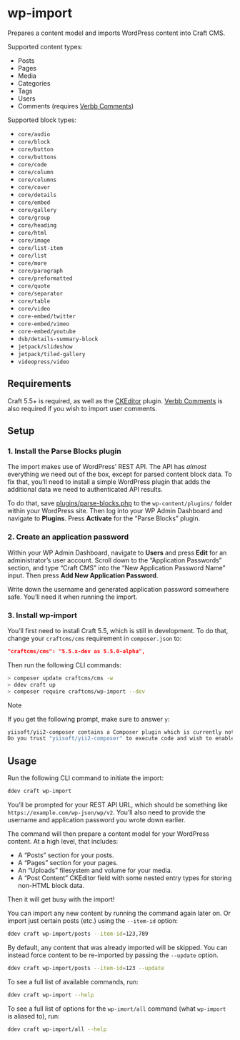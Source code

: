 # wp-import

Prepares a content model and imports WordPress content into Craft CMS.

Supported content types:

- Posts
- Pages
- Media
- Categories
- Tags
- Users
- Comments (requires [Verbb Comments](https://plugins.craftcms.com/comments))

Supported block types:

- `core/audio`
- `core/block`
- `core/button`
- `core/buttons`
- `core/code`
- `core/column`
- `core/columns`
- `core/cover`
- `core/details`
- `core/embed`
- `core/gallery`
- `core/group`
- `core/heading`
- `core/html`
- `core/image`
- `core/list-item`
- `core/list`
- `core/more`
- `core/paragraph`
- `core/preformatted`
- `core/quote`
- `core/separator`
- `core/table`
- `core/video`
- `core-embed/twitter`
- `core-embed/vimeo`
- `core-embed/youtube`
- `dsb/details-summary-block`
- `jetpack/slideshow`
- `jetpack/tiled-gallery`
- `videopress/video`

## Requirements

Craft 5.5+ is required, as well as the [CKEditor](https://plugins.craftcms.com/ckeditor) plugin. [Verbb Comments](https://plugins.craftcms.com/comments) is also required if you wish to import user comments.

## Setup

### 1. Install the Parse Blocks plugin

The import makes use of WordPress’ REST API. The API has *almost* everything we need out of the box, except for parsed content block data. To fix that, you’ll need to install a simple WordPress plugin that adds the additional data we need to authenticated API results.

To do that, save [plugins/parse-blocks.php](plugins/parse-blocks.php) to the `wp-content/plugins/` folder within your WordPress site. Then log into your WP Admin Dashboard and navigate to **Plugins**. Press **Activate** for the “Parse Blocks” plugin.

### 2. Create an application password

Within your WP Admin Dashboard, navigate to **Users** and press **Edit** for an administrator’s user account. Scroll down to the “Application Passwords” section, and type “Craft CMS” into the “New Application Password Name” input. Then press **Add New Application Password**.

Write down the username and generated application password somewhere safe. You’ll need it when running the import.

### 3. Install wp-import

You’ll first need to install Craft 5.5, which is still in development. To do that, change your `craftcms/cms` requirement in `composer.json` to:

```json
"craftcms/cms": "5.5.x-dev as 5.5.0-alpha",
```

Then run the following CLI commands:

```sh
> composer update craftcms/cms -w
> ddev craft up
> composer require craftcms/wp-import --dev
```

> [!NOTE]
> If you get the following prompt, make sure to answer `y`:
>
> ```sh
> yiisoft/yii2-composer contains a Composer plugin which is currently not in your allow-plugins config. See https://getcomposer.org/allow-plugins
> Do you trust "yiisoft/yii2-composer" to execute code and wish to enable it now? (writes "allow-plugins" to composer.json)
> ```

## Usage

Run the following CLI command to initiate the import:

```sh
ddev craft wp-import
```

You’ll be prompted for your REST API URL, which should be something like `https://example.com/wp-json/wp/v2`. You’ll also need to provide the username and application password you wrote down earlier.

The command will then prepare a content model for your WordPress content. At a high level, that includes:

- A “Posts” section for your posts.
- A “Pages” section for your pages.
- An “Uploads” filesystem and volume for your media.
- A “Post Content” CKEditor field with some nested entry types for storing non-HTML block data.

Then it will get busy with the import!

You can import any new content by running the command again later on. Or import just certain posts (etc.) using the `--item-id` option:

```sh
ddev craft wp-import/posts --item-id=123,789
```

By default, any content that was already imported will be skipped. You can instead force content to be re-imported by passing the `--update` option.

```sh
ddev craft wp-import/posts --item-id=123 --update
```

To see a full list of available commands, run:

```sh
ddev craft wp-import --help
```

To see a full list of options for the `wp-imort/all` command (what `wp-import` is aliased to), run:

```sh
ddev craft wp-import/all --help
```
